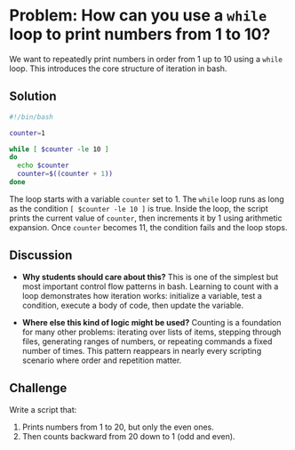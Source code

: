 # Problem: How can you use a `while` loop to print numbers from 1 to 10?

We want to repeatedly print numbers in order from 1 up to 10 using a `while` loop. This introduces the core structure of iteration in bash.

## Solution

```bash
#!/bin/bash

counter=1

while [ $counter -le 10 ]
do
  echo $counter
  counter=$((counter + 1))
done
```

The loop starts with a variable `counter` set to 1. The `while` loop runs as long as the condition `[ $counter -le 10 ]` is true. Inside the loop, the script prints the current value of `counter`, then increments it by 1 using arithmetic expansion. Once `counter` becomes 11, the condition fails and the loop stops.

## Discussion

* **Why students should care about this?**
  This is one of the simplest but most important control flow patterns in bash. Learning to count with a loop demonstrates how iteration works: initialize a variable, test a condition, execute a body of code, then update the variable.

* **Where else this kind of logic might be used?**
  Counting is a foundation for many other problems: iterating over lists of items, stepping through files, generating ranges of numbers, or repeating commands a fixed number of times. This pattern reappears in nearly every scripting scenario where order and repetition matter.

## Challenge

Write a script that:

1. Prints numbers from 1 to 20, but only the even ones.
2. Then counts backward from 20 down to 1 (odd and even).


